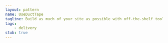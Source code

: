 ```yaml
---
layout: pattern
name: UseDuctTape
tagline: Build as much of your site as possible with off-the-shelf tools.
tags:
    - delivery
stub: true
---
```

